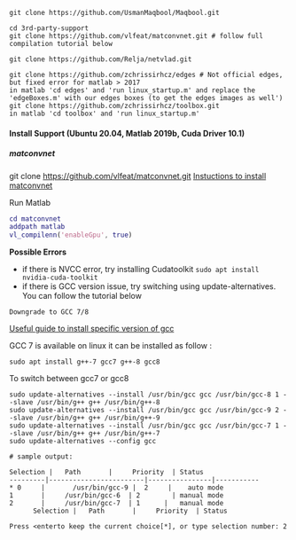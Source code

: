 
```
git clone https://github.com/UsmanMaqbool/Maqbool.git

cd 3rd-party-support
git clone https://github.com/vlfeat/matconvnet.git # follow full compilation tutorial below

git clone https://github.com/Relja/netvlad.git

git clone https://github.com/zchrissirhcz/edges # Not official edges, but fixed error for matlab > 2017
in matlab 'cd edges' and 'run linux_startup.m' and replace the 'edgeBoxes.m' with our edges boxes (to get the edges images as well')
git clone https://github.com/zchrissirhcz/toolbox.git
in matlab 'cd toolbox' and 'run linux_startup.m'

```

#### Install Support (Ubuntu 20.04, Matlab 2019b, Cuda Driver 10.1)

##### matconvnet
git clone https://github.com/vlfeat/matconvnet.git
[Instuctions to install matconvnet](https://www.vlfeat.org/matconvnet/install/)



Run Matlab

```m
cd matconvnet
addpath matlab
vl_compilenn('enableGpu', true) 
```
**Possible Errors**

- if there is NVCC error, try installing Cudatoolkit
`sudo apt install nvidia-cuda-toolkit`
- if there is GCC version issue, try switching using update-alternatives. You can follow the tutorial below
  
`Downgrade to GCC 7/8`

[Useful guide to install specific version of gcc](https://unix.stackexchange.com/questions/410723/how-to-install-a-specific-version-of-gcc-in-kali-linux)

GCC 7 is available on linux it can be installed as follow :
```
sudo apt install g++-7 gcc7 g++-8 gcc8
```    

To switch between gcc7 or gcc8

```
sudo update-alternatives --install /usr/bin/gcc gcc /usr/bin/gcc-8 1 --slave /usr/bin/g++ g++ /usr/bin/g++-8
sudo update-alternatives --install /usr/bin/gcc gcc /usr/bin/gcc-9 2 --slave /usr/bin/g++ g++ /usr/bin/g++-9
sudo update-alternatives --install /usr/bin/gcc gcc /usr/bin/gcc-7 1 --slave /usr/bin/g++ g++ /usr/bin/g++-7
sudo update-alternatives --config gcc

# sample output:

Selection |   Path       |     Priority  | Status
---------|------------------------|----------------|-----------
* 0     |       /usr/bin/gcc-9 |  2     |    auto mode
1       |     /usr/bin/gcc-6  | 2        | manual mode
2       |     /usr/bin/gcc-7  | 1      |   manual mode
      Selection |   Path       |     Priority  | Status

Press <enterto keep the current choice[*], or type selection number: 2
```  
